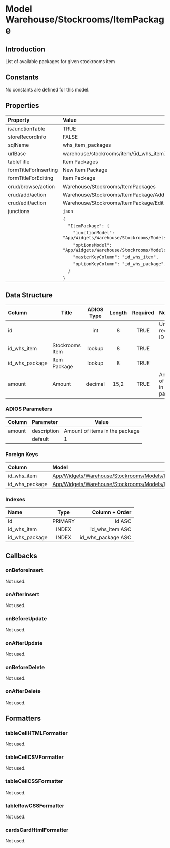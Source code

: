 # Model Warehouse/Stockrooms/ItemPackage

## Introduction

List of available packages for given stockrooms item

## Constants

No constants are defined for this model.

## Properties

| Property              | Value                                                                         |
| :-------------------- | :---------------------------------------------------------------------------- |
| isJunctionTable       | TRUE                                                                          |
| storeRecordInfo       | FALSE                                                                         |
| sqlName               | whs_item_packages                                                             |
| urlBase               | warehouse/stockrooms/item/{id_whs_item}/packages                              |
| tableTitle            | Item Packages                                                                 |
| formTitleForInserting | New Item Package                                                              |
| formTitleForEditing   | Item Package                                                                  |
| crud/browse/action    | Warehouse/Stockrooms/ItemPackages                                             |
| crud/add/action       | Warehouse/Stockrooms/ItemPackage/Add                                          |
| crud/edit/action      | Warehouse/Stockrooms/ItemPackage/Edit                                         |
| junctions             | `json`                                                                        |
|                       | `{`                                                                           |
|                       | `  "ItemPackage": {`                                                          |
|                       | `    "junctionModel": "App/Widgets/Warehouse/Stockrooms/Models/ItemPackage",` |
|                       | `    "optionsModel": "App/Widgets/Warehouse/Stockrooms/Models/Package",`      |
|                       | `    "masterKeyColumn": "id_whs_item",`                                       |
|                       | `    "optionKeyColumn": "id_whs_package",`                                                |
|                       | `  }`                                                                         |
|                       | `}`                                                                           |

## Data Structure

| Column         | Title           | ADIOS Type | Length | Required | Notes                          |
| :------------- | --------------- | :--------: | :----: | :------: | :----------------------------- |
| id             |                 |    int     |   8    |   TRUE   | Unique record ID               |
| id_whs_item    | Stockrooms Item |   lookup   |   8    |   TRUE   |                                |
| id_whs_package | Item Package    |   lookup   |   8    |   TRUE   |                                |
| amount         | Amount          |  decimal   |  15,2  |   TRUE   | Amount of units in the package |


### ADIOS Parameters

| Column | Parameter   | Value                          |
| :----- | :---------- | ------------------------------ |
| amount | description | Amount of items in the package |
|        | default     | 1                              |

### Foreign Keys

| Column         | Model                                                                        | Relation | OnUpdate | OnDelete |
| :------------- | :--------------------------------------------------------------------------- | :------: | -------- | -------- |
| id_whs_item    | [App/Widgets/Warehouse/Stockrooms/Models/Item](./Item.md)                    |   1:N    | Cascade  | Restrict |
| id_whs_package | [App/Widgets/Warehouse/Stockrooms/Models/Package](./Package.md)              |   1:N    | Cascade  | Restrict |

### Indexes

| Name           |  Type   |     Column + Order |
| :------------- | :-----: | -----------------: |
| id             | PRIMARY |             id ASC |
| id_whs_item    |  INDEX  |    id_whs_item ASC |
| id_whs_package |  INDEX  | id_whs_package ASC |

## Callbacks

### onBeforeInsert

Not used.

### onAfterInsert

Not used.

### onBeforeUpdate

Not used.

### onAfterUpdate

Not used.

### onBeforeDelete

Not used.

### onAfterDelete

Not used.

## Formatters

### tableCellHTMLFormatter

Not used.

### tableCellCSVFormatter

Not used.

### tableCellCSSFormatter

Not used.

### tableRowCSSFormatter

Not used.

### cardsCardHtmlFormatter

Not used.

